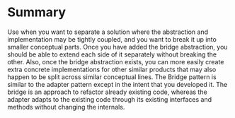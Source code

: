 # Summary

Use when you want to separate a solution where the abstraction and implementation may be tightly coupled, and you want to break it up into smaller conceptual parts.
Once you have added the bridge abstraction, you should be able to extend each side of it separately without breaking the other.
Also, once the bridge abstraction exists, you can more easily create extra concrete implementations for other similar products that may also happen to be split across similar conceptual lines.
The Bridge pattern is similar to the adapter pattern except in the intent that you developed it. The bridge is an approach to refactor already existing code, whereas the adapter adapts to the existing code through its existing interfaces and methods without changing the internals.
